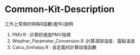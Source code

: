 # Common-Kit-Description
工作上常用的特殊R函數(套件)說明

1. PMV.R : 計算舒適度PMV指標
2. Weather_Parameter_Conversion.R :計算濕球溫度、露點溫度
3. Calcu_Enthalpy.R : 自定義的計算焓值函數 

